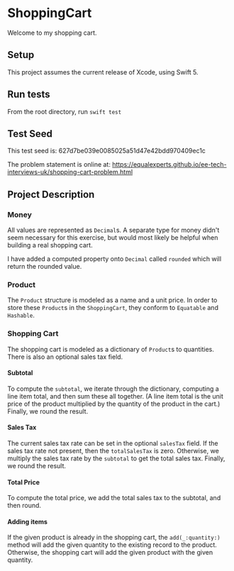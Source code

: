 # ShoppingCart

Welcome to my shopping cart. 

## Setup

This project assumes the current release of Xcode, using Swift 5. 

## Run tests

From the root directory, run `swift test`

## Test Seed

This test seed is: 627d7be039e0085025a51d47e42bdd970409ec1c

The problem statement is online at: https://equalexperts.github.io/ee-tech-interviews-uk/shopping-cart-problem.html

## Project Description

### Money

All values are represented as `Decimal`s. A separate type for money didn't seem necessary for this exercise, but would most likely be helpful when building a real shopping cart.

I have added a computed property onto `Decimal` called `rounded` which will return the rounded value.

### Product

The `Product` structure is modeled as a name and a unit price. In order to store these `Product`s in the `ShoppingCart`, they conform to `Equatable` and `Hashable`.

### Shopping Cart

The shopping cart is modeled as a dictionary of `Product`s to quantities. There is also an optional sales tax field.

#### Subtotal

To compute the `subtotal`, we iterate through the dictionary, computing a line item total, and then sum these all together. (A line item total is the unit price of the product multiplied by the quantity of the product in the cart.) Finally, we round the result.

#### Sales Tax

The current sales tax rate can be set in the optional `salesTax` field. If the sales tax rate not present, then the `totalSalesTax` is zero. Otherwise, we multiply the sales tax rate by the `subtotal` to get the total sales tax. Finally, we round the result.

#### Total Price

To compute the total price, we add the total sales tax to the subtotal, and then round.

#### Adding items

If the given product is already in the shopping cart, the `add(_:quantity:)` method will add the given quantity to the existing record to the product. Otherwise, the shopping cart will add the given product with the given quantity.

